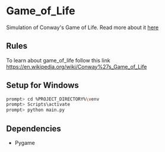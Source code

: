 # Game_of_Life
Simulation of Conway's Game of Life. Read more about it [here](https://en.wikipedia.org/wiki/Conway%27s_Game_of_Life)

## Rules
To learn about game_of_life follow this link https://en.wikipedia.org/wiki/Conway%27s_Game_of_Life

## Setup for Windows
```sh
prompt> cd %PROJECT_DIRECTORY%\venv
prompt> Scripts\activate
prompt> python main.py
```
## Dependencies

- Pygame

